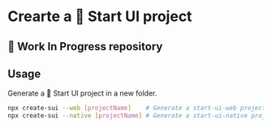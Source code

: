 # Crearte a 🚀 Start UI project

## 🚧 Work In Progress repository

## Usage

Generate a 🚀 Start UI project in a new folder.

```bash
npx create-sui --web [projectName]    # Generate a start-ui-web project
npx create-sui --native [projectName] # Generate a start-ui-native project
```
